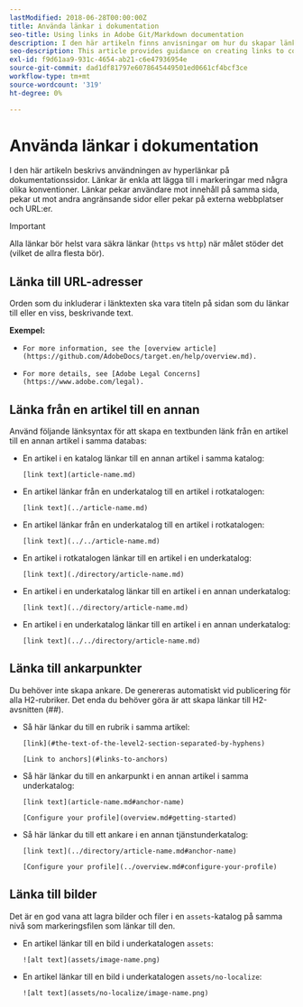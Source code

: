 ```yaml
---
lastModified: 2018-06-28T00:00:00Z
title: Använda länkar i dokumentation
seo-title: Using links in Adobe Git/Markdown documentation
description: I den här artikeln finns anvisningar om hur du skapar länkar till innehåll och bilder.
seo-description: This article provides guidance on creating links to content and images for Adobe documentation.
exl-id: f9d61aa9-931c-4654-ab21-c6e47936954e
source-git-commit: dad1df81797e6078645449501ed0661cf4bcf3ce
workflow-type: tm+mt
source-wordcount: '319'
ht-degree: 0%

---
```


# Använda länkar i dokumentation

I den här artikeln beskrivs användningen av hyperlänkar på dokumentationssidor. Länkar är enkla att lägga till i markeringar med några olika konventioner. Länkar pekar användare mot innehåll på samma sida, pekar ut mot andra angränsande sidor eller pekar på externa webbplatser och URL:er.

>[!IMPORTANT]
>Alla länkar bör helst vara säkra länkar (`https` vs `http`) när målet stöder det (vilket de allra flesta bör).

## Länka till URL-adresser

Orden som du inkluderar i länktexten ska vara titeln på sidan som du länkar till eller en viss, beskrivande text.

**Exempel:**

- `For more information, see the [overview article](https://github.com/AdobeDocs/target.en/help/overview.md).`

- `For more details, see [Adobe Legal Concerns](https://www.adobe.com/legal).`

## Länka från en artikel till en annan

Använd följande länksyntax för att skapa en textbunden länk från en artikel till en annan artikel i samma databas:

- En artikel i en katalog länkar till en annan artikel i samma katalog:

  `[link text](article-name.md)`

- En artikel länkar från en underkatalog till en artikel i rotkatalogen:

  `[link text](../article-name.md)`

- En artikel länkar från en underkatalog till en artikel i rotkatalogen:

  `[link text](../../article-name.md)`

- En artikel i rotkatalogen länkar till en artikel i en underkatalog:

  `[link text](./directory/article-name.md)`

- En artikel i en underkatalog länkar till en artikel i en annan underkatalog:

  `[link text](../directory/article-name.md)`

- En artikel i en underkatalog länkar till en artikel i en annan underkatalog:

  `[link text](../../directory/article-name.md)`

## Länka till ankarpunkter

Du behöver inte skapa ankare. De genereras automatiskt vid publicering för alla H2-rubriker. Det enda du behöver göra är att skapa länkar till H2-avsnitten (##).

- Så här länkar du till en rubrik i samma artikel:

  `[link](#the-text-of-the-level2-section-separated-by-hyphens)`

  `[Link to anchors](#links-to-anchors)`

- Så här länkar du till en ankarpunkt i en annan artikel i samma underkatalog:

  `[link text](article-name.md#anchor-name)`

  `[Configure your profile](overview.md#getting-started)`

- Så här länkar du till ett ankare i en annan tjänstunderkatalog:

  `[link text](../directory/article-name.md#anchor-name)`

  `[Configure your profile](../overview.md#configure-your-profile)`

## Länka till bilder

Det är en god vana att lagra bilder och filer i en `assets`-katalog på samma nivå som markeringsfilen som länkar till den.

- En artikel länkar till en bild i underkatalogen `assets`:

  `![alt text](assets/image-name.png)`

- En artikel länkar till en bild i underkatalogen `assets/no-localize`:

  `![alt text](assets/no-localize/image-name.png)`
